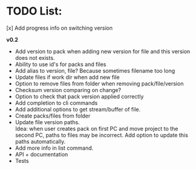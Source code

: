 # TODO List:

[x] Add progress info on switching version

**v0.2**
- Add version to pack when adding new version for file and this version does not exists.
- Ability to use id's for packs and files
- Add alias to version, file? Because sometimes filename too long
- Update files if work dir when add new file
- Option to remove files from folder when removing pack/file/version
- Checksum version comparing on change?
- Option to check that pack version applied correctly
- Add completion to cli commands
- Add additional options to get stream/buffer of file.
- Create packs/files from folder
- Update file version paths.  
  Idea: when user creates pack on first PC and move project to the second PC, paths to files may be incorrect. Add option to update this paths automatically.
- Add more info in list command.
- API + documentation
- Tests